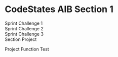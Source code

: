 # CodeStates AIB Section 1
Sprint Challenge 1  
Sprint Challenge 2  
Sprint Challenge 3  
Section Project

Project Function Test

